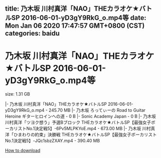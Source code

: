 
title: 乃木坂  川村真洋「NAO」THEカラオケ★バトルSP 2016-06-01-yD3gY9RkG_o.mp4等
date: Mon Jan 06 2020 17:47:57 GMT+0800 (CST)    
categories: baidu
---

# 乃木坂  川村真洋「NAO」THEカラオケ★バトルSP 2016-06-01-yD3gY9RkG_o.mp4等
size: 1.31 GB
 
 
|- 乃木坂  川村真洋「NAO」THEカラオケ★バトルSP 2016-06-01-yD3gY9RkG_o.mp4 - 245.70 MB
|- 乃木坂 ろってぃーの Road to Guitar Heroine ギターヒロインへの道 - 0 B
|- Sonic Academy Japan - 0 B
|- 乃木坂 川村真洋「ツヨク想う」予選Bブロック THEカラオケ★バトルSP【最強女子ボーカリストNo.1決定戦5】-6Pv5MLPKYoE.mp4 - 673.00 MB
|- 乃木坂 川村真洋「ひまわりの約束」決勝戦 THEカラオケ★バトルSP【最強女子ボーカリストNo.1決定戦5】-JQc1sbzZXAY.mp4 - 390.40 MB

[How to download](https://bpcam.bemobtrk.com/go/2ceec3aa-1ca2-46d6-b9ff-aaa5c184517c?jno=5443)